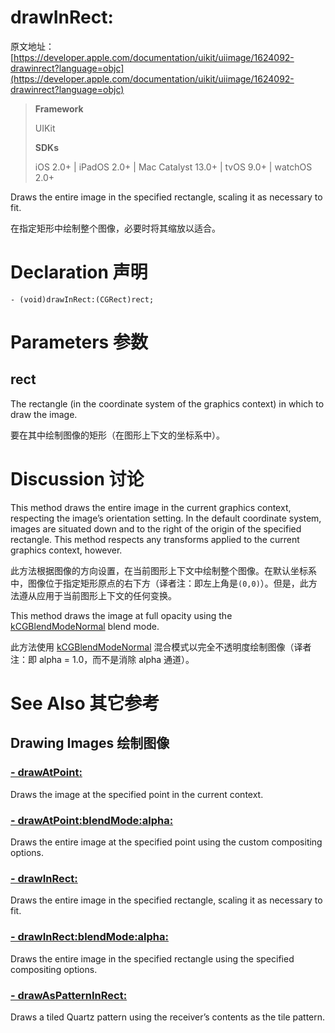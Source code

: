 # drawInRect:

原文地址：
[https://developer.apple.com/documentation/uikit/uiimage/1624092-drawinrect?language=objc](https://developer.apple.com/documentation/uikit/uiimage/1624092-drawinrect?language=objc)

>__Framework__
>
> UIKit
>
>__SDKs__
>
>iOS 2.0+ | iPadOS 2.0+ | Mac Catalyst 13.0+ | tvOS 9.0+ | watchOS 2.0+

Draws the entire image in the specified rectangle, scaling it as necessary to fit.

在指定矩形中绘制整个图像，必要时将其缩放以适合。

# Declaration 声明
```
- (void)drawInRect:(CGRect)rect;
```

# Parameters 参数
## rect
The rectangle (in the coordinate system of the graphics context) in which to draw the image.

要在其中绘制图像的矩形（在图形上下文的坐标系中）。

# Discussion 讨论
This method draws the entire image in the current graphics context, respecting the image’s orientation setting. In the default coordinate system, images are situated down and to the right of the origin of the specified rectangle. This method respects any transforms applied to the current graphics context, however.

此方法根据图像的方向设置，在当前图形上下文中绘制整个图像。在默认坐标系中，图像位于指定矩形原点的右下方（译者注：即左上角是`(0,0)`）。但是，此方法遵从应用于当前图形上下文的任何变换。

This method draws the image at full opacity using the [kCGBlendModeNormal](https://developer.apple.com/documentation/coregraphics/cgblendmode/kcgblendmodenormal?language=objc) blend mode.

此方法使用 [kCGBlendModeNormal](https://developer.apple.com/documentation/coregraphics/cgblendmode/kcgblendmodenormal?language=objc) 混合模式以完全不透明度绘制图像（译者注：即 alpha = 1.0，而不是消除 alpha 通道）。

# See Also 其它参考

## Drawing Images 绘制图像

### [- drawAtPoint:](https://developer.apple.com/documentation/uikit/uiimage/1624132-drawatpoint?language=objc)
Draws the image at the specified point in the current context.

### [- drawAtPoint:blendMode:alpha:](https://developer.apple.com/documentation/uikit/uiimage/1624095-drawatpoint?language=objc)
Draws the entire image at the specified point using the custom compositing options.

### [- drawInRect:](https://developer.apple.com/documentation/uikit/uiimage/1624092-drawinrect?language=objc)
Draws the entire image in the specified rectangle, scaling it as necessary to fit.

### [- drawInRect:blendMode:alpha:](https://developer.apple.com/documentation/uikit/uiimage/1624101-drawinrect?language=objc)
Draws the entire image in the specified rectangle using the specified compositing options.

### [- drawAsPatternInRect:](https://developer.apple.com/documentation/uikit/uiimage/1624144-drawaspatterninrect?language=objc)
Draws a tiled Quartz pattern using the receiver’s contents as the tile pattern.
